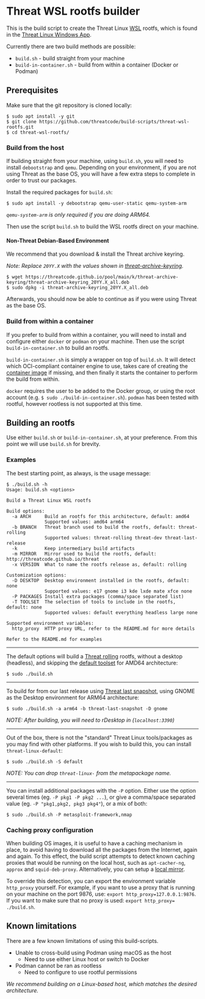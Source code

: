 # Threat WSL rootfs builder

This is the build script to create the Threat Linux [WSL](https://www.threatcode.github.io/docs/wsl/) rootfs, which is found in the [Threat Linux Windows App](https://www.microsoft.com/store/apps/9PKR34TNCV07).

Currently there are two build methods are possible:

- `build.sh` - build straight from your machine
- `build-in-container.sh` - build from within a container (Docker or Podman)

## Prerequisites

Make sure that the git repository is cloned locally:

```console
$ sudo apt install -y git
$ git clone https://github.com/threatcode/build-scripts/threat-wsl-rootfs.git
$ cd threat-wsl-rootfs/
```

### Build from the host

If building straight from your machine, using `build.sh`, you will need to install `debootstrap` and `qemu`.
Depending on your environment, if you are not using Threat as the base OS, you will have a few extra steps to complete in order to trust our packages.

Install the required packages for `build.sh`:

<!--
  This should match what is in: ./Dockerfile
-->

```console
$ sudo apt install -y debootstrap qemu-user-static qemu-system-arm
```

_`qemu-system-arm` is only required if you are doing ARM64._

Then use the script `build.sh` to build the WSL rootfs direct on your machine.

#### Non-Threat Debian-Based Environment

We recommend that you download & install the Threat archive keyring.

_Note: Replace `20YY.X` with the values shown in [threat-archive-keyring](https://threatcode.github.io/pool/main/k/threat-archive-keyring/)._

```console
$ wget https://threatcode.github.io/pool/main/k/threat-archive-keyring/threat-archive-keyring_20YY.X_all.deb
$ sudo dpkg -i threat-archive-keyring_20YY.X_all.deb
```

Afterwards, you should now be able to continue as if you were using Threat as the base OS.

### Build from within a container

If you prefer to build from within a container, you will need to install and configure either `docker` or `podman` on your machine.
Then use the script `build-in-container.sh` to build an rootfs.

`build-in-container.sh` is simply a wrapper on top of `build.sh`. It will detect which OCI-compliant container engine to use, takes care of creating the [container image](Dockerfile) if missing, and then finally it starts the container to perform the build from within.

`docker` requires the user to be added to the Docker group, or using the root account (e.g. `$ sudo ./build-in-container.sh`).
`podman` has been tested with rootful, however rootless is not supported at this time.

## Building an rootfs

Use either `build.sh` or `build-in-container.sh`, at your preference.
From this point we will use `build.sh` for brevity.

### Examples

The best starting point, as always, is the usage message:

```console
$ ./build.sh -h
Usage: build.sh <options>

Build a Threat Linux WSL rootfs

Build options:
  -a ARCH     Build an rootfs for this architecture, default: amd64
              Supported values: amd64 arm64
  -b BRANCH   Threat branch used to build the rootfs, default: threat-rolling
              Supported values: threat-rolling threat-dev threat-last-release
  -k          Keep intermediary build artifacts
  -m MIRROR   Mirror used to build the rootfs, default: http://threatcode.github.io/threat
  -x VERSION  What to name the rootfs release as, default: rolling

Customization options:
  -D DESKTOP  Desktop environment installed in the rootfs, default: none
              Supported values: e17 gnome i3 kde lxde mate xfce none
  -P PACKAGES Install extra packages (comma/space separated list)
  -T TOOLSET  The selection of tools to include in the rootfs, default: none
              Supported values: default everything headless large none

Supported environment variables:
  http_proxy  HTTP proxy URL, refer to the README.md for more details

Refer to the README.md for examples
```

- - -

The default options will build a [Threat rolling](https://www.threatcode.github.io/docs/general-use/threat-branches/) rootfs, without a desktop (headless), and skipping the [default toolset](https://www.threatcode.github.io/docs/general-use/metapackages/) for AMD64 architecture:

```console
$ sudo ./build.sh
```

- - -

To build for from our last release using [Threat last snapshot](https://www.threatcode.github.io/docs/general-use/threat-branches/), using GNOME as the Desktop environment for ARM64 architecture:

```console
$ sudo ./build.sh -a arm64 -b threat-last-snapshot -D gnome
```

_NOTE: After building, you will need to rDesktop in (`localhost:3390`)_

- - -

Out of the box, there is not the "standard" Threat Linux tools/packages as you may find with other platforms.
If you wish to build this, you can install `threat-linux-default`:


```console
$ sudo ./build.sh -S default
```

_NOTE: You can drop `threat-linux-` from the metapackage name._

- - -

You can install additional packages with the `-P` option.
Either use the option several times (eg. `-P pkg1 -P pkg2 ...`), or give a comma/space separated value (eg. `-P "pkg1,pkg2, pkg3 pkg4"`), or a mix of both:

```console
$ sudo ./build.sh -P metasploit-framework,nmap
```

### Caching proxy configuration

When building OS images, it is useful to have a caching mechanism in place, to avoid having to download all the packages from the Internet, again and again.
To this effect, the build script attempts to detect known caching proxies that would be running on the local host, such as `apt-cacher-ng`, `approx` and `squid-deb-proxy`. Alternatively, you can setup a [local mirror](https://www.threatcode.github.io/docs/community/setting-up-a-threat-linux-mirror/).

To override this detection, you can export the environment variable `http_proxy` yourself.
For example, if you want to use a proxy that is running on your machine on the port 9876, use: `export http_proxy=127.0.0.1:9876`.
If you want to make sure that no proxy is used: `export http_proxy= ./build.sh`.

## Known limitations

There are a few known limitations of using this build-scripts.

- Unable to cross-build using Podman using macOS as the host
  - Need to use either Linux host or switch to Docker
- Podman cannot be ran as rootless
  - Need to configure to use rootful permissions

_We recommend building on a Linux-based host, which matches the desired architecture._
